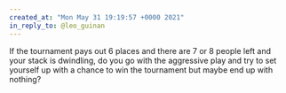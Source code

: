 ```yaml
---
created_at: "Mon May 31 19:19:57 +0000 2021"
in_reply_to: @leo_guinan
---
```


If the tournament pays out 6 places and there are 7 or 8 people left and your stack is dwindling, do you go with the aggressive play and try to set yourself up with a chance to win the tournament but maybe end up with nothing?
